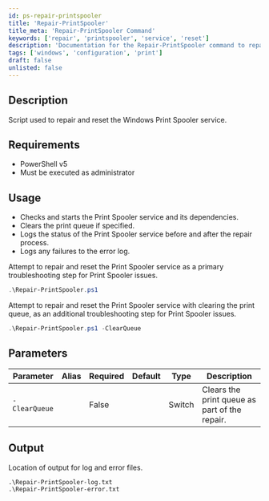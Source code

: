 ```yaml
---
id: ps-repair-printspooler
title: 'Repair-PrintSpooler'
title_meta: 'Repair-PrintSpooler Command'
keywords: ['repair', 'printspooler', 'service', 'reset']
description: 'Documentation for the Repair-PrintSpooler command to repair and reset the Windows Print Spooler service.'
tags: ['windows', 'configuration', 'print']
draft: false
unlisted: false
---
```


## Description
Script used to repair and reset the Windows Print Spooler service.

## Requirements
- PowerShell v5
- Must be executed as administrator

## Usage
- Checks and starts the Print Spooler service and its dependencies.
- Clears the print queue if specified.
- Logs the status of the Print Spooler service before and after the repair process.
- Logs any failures to the error log.


Attempt to repair and reset the Print Spooler service as a primary troubleshooting step for Print Spooler issues.

```powershell
.\Repair-PrintSpooler.ps1
```

Attempt to repair and reset the Print Spooler service with clearing the print queue, as an additional troubleshooting step for Print Spooler issues.

```powershell
.\Repair-PrintSpooler.ps1 -ClearQueue
```

## Parameters
| Parameter         | Alias | Required  | Default   | Type      | Description                                   |
| ----------------- | ----- | --------- | --------- | --------- | --------------------------------------------- |
| `-ClearQueue`     |       | False     |           | Switch    | Clears the print queue as part of the repair. |

## Output
Location of output for log and error files.

    .\Repair-PrintSpooler-log.txt
    .\Repair-PrintSpooler-error.txt

